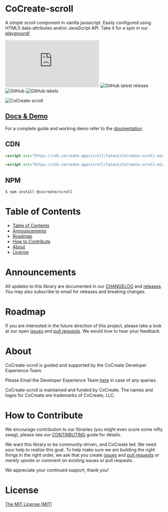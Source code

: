 # CoCreate-scroll

A simple scroll component in vanilla javascript. Easily configured using HTML5 data-attributes and/or JavaScript API. Take it for a spin in our [playground!](https://cocreate.app/docs/scroll)

![GitHub file size in bytes](https://img.shields.io/github/size/CoCreate-app/CoCreate-scroll/dist/CoCreate-scroll.min.js?label=minified%20size&style=for-the-badge)
![GitHub latest release](https://img.shields.io/github/v/release/CoCreate-app/CoCreate-scroll?style=for-the-badge)
![GitHub](https://img.shields.io/github/license/CoCreate-app/CoCreate-scroll?style=for-the-badge)
![GitHub labels](https://img.shields.io/github/labels/CoCreate-app/CoCreate-scroll/help%20wanted?style=for-the-badge)

![CoCreate-scroll](https://cdn.cocreate.app/docs/CoCreate-scroll.gif)

## [Docs & Demo](https://cocreate.app/docs/scroll)

For a complete guide and working demo refer to the [doumentation](https://cocreate.app/docs/scroll)

## CDN

```html
<script src="https://cdn.cocreate.app/scroll/latest/CoCreate-scroll.min.js"></script>
```

```html
<script src="https://cdn.cocreate.app/scroll/latest/CoCreate-scroll.min.css"></script>
```

## NPM

```shell
$ npm install @cocreate/scroll
```

# Table of Contents

- [Table of Contents](#table-of-contents)
- [Announcements](#announcements)
- [Roadmap](#roadmap)
- [How to Contribute](#how-to-contribute)
- [About](#about)
- [License](#license)

<a name="announcements"></a>

# Announcements

All updates to this library are documented in our [CHANGELOG](https://github.com/CoCreate-app/CoCreate-scroll/blob/master/CHANGELOG.md) and [releases](https://github.com/CoCreate-app/CoCreate-scroll/releases). You may also subscribe to email for releases and breaking changes.

<a name="roadmap"></a>

# Roadmap

If you are interested in the future direction of this project, please take a look at our open [issues](https://github.com/CoCreate-app/CoCreate-scroll/issues) and [pull requests](https://github.com/CoCreate-app/CoCreate-scroll/pulls). We would love to hear your feedback.

<a name="about"></a>

# About

CoCreate-scroll is guided and supported by the CoCreate Developer Experience Team.

Please Email the Developer Experience Team [here](mailto:develop@cocreate.app) in case of any queries.

CoCreate-scroll is maintained and funded by CoCreate. The names and logos for CoCreate are trademarks of CoCreate, LLC.

<a name="contribute"></a>

# How to Contribute

We encourage contribution to our libraries (you might even score some nifty swag), please see our [CONTRIBUTING](https://github.com/CoCreate-app/CoCreate-scroll/blob/master/CONTRIBUTING.md) guide for details.

We want this library to be community-driven, and CoCreate led. We need your help to realize this goal. To help make sure we are building the right things in the right order, we ask that you create [issues](https://github.com/CoCreate-app/CoCreate-scroll/issues) and [pull requests](https://github.com/CoCreate-app/CoCreate-scroll/pulls) or merely upvote or comment on existing issues or pull requests.

We appreciate your continued support, thank you!

# License

[The MIT License (MIT)](https://github.com/CoCreate-app/CoCreate-scroll/blob/master/LICENSE)
